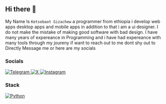 ## Hi there 👋

My Name Is `Ketsebaot Gizachew` a programmer from ethiopia i develop web apps desktop apps and mobile apps in addition to that i am a ui designer. I do not make the mistake of making good software with bad design. I have many years of expereance in Programming and i have had expereance with many tools through my joureny if want to reach out to me dont shy out to Directly Message me or here are my socials

### Socials
<a class="telegram_link" href="https://t.me/Khub880">
  <img alt="Telegram" title="Telegram" src="https://img.shields.io/badge/Telegram-%233b83db?style=for-the-badge&logo=telegram&logoColor=white">
</a>
<a class="twitter_link" href="https://twitter.com/yourusername">
  <img alt="X" title="X" src="https://img.shields.io/badge/Twitter-%231DA1F2?style=for-the-badge&logo=x&logoColor=white">
</a>
<a class="instagram_link" href="https://instagram.com/yourusername">
  <img alt="Instagram" title="Instagram" src="https://img.shields.io/badge/Instagram-%23E4405F?style=for-the-badge&logo=instagram&logoColor=white">
</a>

### Stack

<!--I Wanted Images For Languages i used from some url-->
<a href="https://www.python.org/">
  <img alt="Python" title="Python" src="https://img.shields.io/badge/Python-%233776AB?style=for-the-badge&logo=python&logoColor=white">
</a>




<!--
**ketsebaoteth/Ketsebaoteth** is a ✨ _special_ ✨ repository because its `README.md` (this file) appears on your GitHub profile.

Here are some ideas to get you started:

- 🔭 I’m currently working on ...
- 🌱 I’m currently learning ...
- 👯 I’m looking to collaborate on ...
- 🤔 I’m looking for help with ...
- 💬 Ask me about ...
- 📫 How to reach me: ...
- 😄 Pronouns: ...
- ⚡ Fun fact: ...
-->
